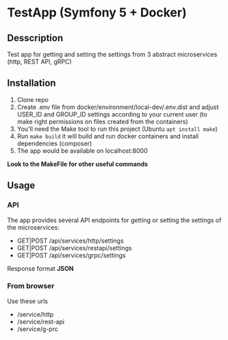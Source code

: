 # TestApp (Symfony 5 + Docker)

## Desscription
Test app for getting and setting the settings from 3 abstract microservices (http, REST API, gRPC)

## Installation
1. Clone repo
2. Create .env file from docker/environment/local-dev/.env.dist and adjust USER_ID and GROUP_ID
   settings according to your current user (to make right permissions on files created from the containers)
3. You'll need the Make tool to run this project (Ubuntu `apt install make`) 
4. Run `make build` it will build and run docker containers and install dependencies (composer)
5. The app would be available on localhost:8000

**Look to the MakeFile for other useful commands**
 
## Usage
### API
The app provides several API endpoints for getting or setting the settings of the microservices:

- GET|POST /api/services/http/settings
- GET|POST /api/services/restapi/settings
- GET|POST /api/services/grpc/settings

Response format **JSON**

### From browser
Use these urls

- /service/http
- /service/rest-api
- /service/g-prc